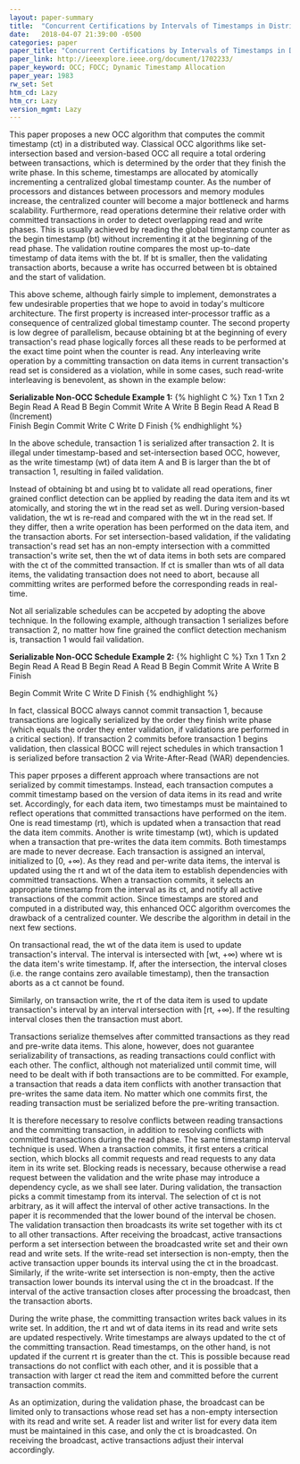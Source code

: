 ```yaml
---
layout: paper-summary
title:  "Concurrent Certifications by Intervals of Timestamps in Distributed Database Systems"
date:   2018-04-07 21:39:00 -0500
categories: paper
paper_title: "Concurrent Certifications by Intervals of Timestamps in Distributed Database Systems"
paper_link: http://ieeexplore.ieee.org/document/1702233/
paper_keyword: OCC; FOCC; Dynamic Timestamp Allocation
paper_year: 1983
rw_set: Set
htm_cd: Lazy 
htm_cr: Lazy
version_mgmt: Lazy
---
```


This paper proposes a new OCC algorithm that computes the commit timestamp (ct) in a distributed way.
Classical OCC algorithms like set-intersection based and version-based OCC all require a total ordering
between transactions, which is determined by the order that they finish the write phase. In this scheme,
timestamps are allocated by atomically incrementing a centralized global timestamp counter. As the 
number of processors and distances between processors and memory modules increase, the centralized
counter will become a major bottleneck and harms scalability. Furthermore, read operations determine
their relative order with committed transactions in order to detect overlapping read and write phases.
This is usually achieved by reading the global timestamp counter as the begin timestamp (bt) without 
incrementing it at the beginning of the read phase. The validation routine compares the most up-to-date 
timestamp of data items with the bt. If bt is smaller, then the validating transaction aborts, because a
write has occurred between bt is obtained and the start of validation. 

This above scheme, although fairly simple to implement, demonstrates a few undesirable properties that
we hope to avoid in today's multicore architecture. The first property is increased inter-processor traffic 
as a consequence of centralized global timestamp counter. The second property is low degree of parallelism,
because obtaining bt at the beginning of every transaction's read phase logically forces all these reads to
be performed at the exact time point when the counter is read. Any interleaving write operation by a committing
transaction on data items in current transaction's read set is considered as a violation, while in some cases,
such read-write interleaving is benevolent, as shown in the example below:

**Serializable Non-OCC Schedule Example 1:**
{% highlight C %}
   Txn 1         Txn 2
                 Begin
                Read  A
                Read  B
              Begin Commit
                Write A
                Write B
   Begin 
  Read  A
  Read  B
              (Increment)       
                Finish
Begin Commit
  Write C
  Write D
  Finish
{% endhighlight %} 

In the above schedule, transaction 1 is serialized after transaction 2. It is illegal under timestamp-based 
and set-intersection based OCC, however, as the write timestamp (wt) of data item A and B is larger than the 
bt of transaction 1, resulting in failed validation.

Instead of obtaining bt and using bt to validate all read operations, finer grained conflict detection can be applied
by reading the data item and its wt atomically, and storing the wt in the read set as well. During version-based 
validation, the wt is re-read and compared with the wt in the read set. If they differ, then a write operation has 
been performed on the data item, and the transaction aborts. For set intersection-based validation, if the validating
transaction's read set has an non-empty intersection with a committed transaction's write set, then the wt of 
data items in both sets are compared with the ct of the committed transaction. If ct is smaller than wts of 
all data items, the validating transaction does not need to abort, because all committing writes are
performed before the corresponding reads in real-time. 

Not all serializable schedules can be accpeted by adopting the above technique. In the following example, 
although transaction 1 serializes before transaction 2, no matter how fine grained the conflict detection 
mechanism is, transaction 1 would fail validation.

**Serializable Non-OCC Schedule Example 2:**
{% highlight C %}
   Txn 1         Txn 2
   Begin 
  Read  A
  Read  B
                 Begin
                Read  A
                Read  B
              Begin Commit
                Write A
                Write B
                Finish
  
Begin Commit
  Write C
  Write D
  Finish
{% endhighlight %}

In fact, classical BOCC always cannot commit transaction 1, because transactions are logically 
serialized by the order they finish write phase (which equals the order they enter validation, if
validations are performed in a critical section). If transaction 2 commits before transaction 1
begins validation, then classical BOCC will reject schedules in which transaction 1 is
serialized before transaction 2 via Write-After-Read (WAR) dependencies.

This paper prposes a different approach where transactions are not serialized by commit timestamps.
Instead, each transaction computes a commit timestamp based on the version of data items in
its read and write set. Accordingly, for each data item, two timestamps must be maintained to reflect
operations that committed transactions have performed on the item. One is read timestamp (rt),
which is updated when a transaction that read the data item commits. Another is write timestamp (wt),
which is updated when a transaction that pre-writes the data item commits. Both timestamps are made to 
never decrease. Each transaction is assigned an interval, initialized to [0, +&infin;). As they read
and per-write data items, the interval is updated using the rt and wt of the data item to establish dependencies
with committed transactions. When a transaction commits, it selects an appropriate timestamp from the interval
as its ct, and notify all active transactions of the commit action. Since timestamps are stored and computed
in a distributed way, this enhanced OCC algorithm overcomes the drawback of a centralized counter. 
We describe the algorithm in detail in the next few sections.

On transactional read, the wt of the data item is used to update transaction's interval. The interval is
intersected with [wt, +&infin;) where wt is the data item's write timestamp. If, after the intersection,
the interval closes (i.e. the range contains zero available timestamp), then the transaction aborts as a
ct cannot be found.

Similarly, on transaction write, the rt of the data item is used to update transaction's interval by
an interval intersection with [rt, +&infin;). If the resulting interval closes then the transaction must abort.

Transactions serialize themselves after committed transactions as they read and pre-write data items. This alone,
however, does not guarantee serializability of transactions, as reading transactions could conflict with each other.
The conflict, although not materialized until commit time, will need to be dealt with if both transactions are to be 
committed. For example, a transaction that reads a data item conflicts with another transaction that pre-writes the 
same data item. No matter which one commits first, the reading transaction must be serialized before the pre-writing
transaction. 

It is therefore necessary to resolve conflicts between reading transactions and the committing transaction, in addition to 
resolving conflicts with committed transactions during the read phase. The same timestamp interval technique is 
used. When a transaction commits, it first enters a critical section, which blocks all commit requests and read requests
to any data item in its write set. Blocking reads is necessary, because otherwise a read request between the validation
and the write phase may introduce a dependency cycle, as we shall see later. During validation, the transaction picks 
a commit timestamp from its interval. The selection of ct is not arbitrary, as it will affect the interval of other 
active transactions. In the paper it is recommended that the lower bound of the interval be chosen. The validation transaction
then broadcasts its write set together with its ct to all other transactions. 
After receiving the broadcast, active transactions perform a set intersection between the broadcasted write set 
and their own read and write sets. If the write-read set intersection is non-empty, then the active transaction 
upper bounds its interval using the ct in the broadcast. Similarly, if the write-write set intersection is non-empty, 
then the active transaction lower bounds its interval using the ct in the broadcast. If the interval of the active 
transaction closes after processing the broadcast, then the transaction aborts. 

During the write phase, the committing transaction writes back values in its write set. In addition, the rt and 
wt of data items in its read and write sets are updated respectively. Write timestamps are always updated to
the ct of the committing transaction. Read timestamps, on the other hand, is not updated if the current rt
is greater than the ct. This is possible because read transactions do not conflict with each other, and it is possible
that a transaction with larger ct read the item and committed before the current transaction commits.

As an optimization, during the validation phase, the broadcast can be limited only to transactions whose read set has 
a non-empty intersection with its read and write set. A reader list and writer list for every data item must be maintained 
in this case, and only the ct is broadcasted. On receiving the broadcast, active transactions adjust their 
interval accordingly.